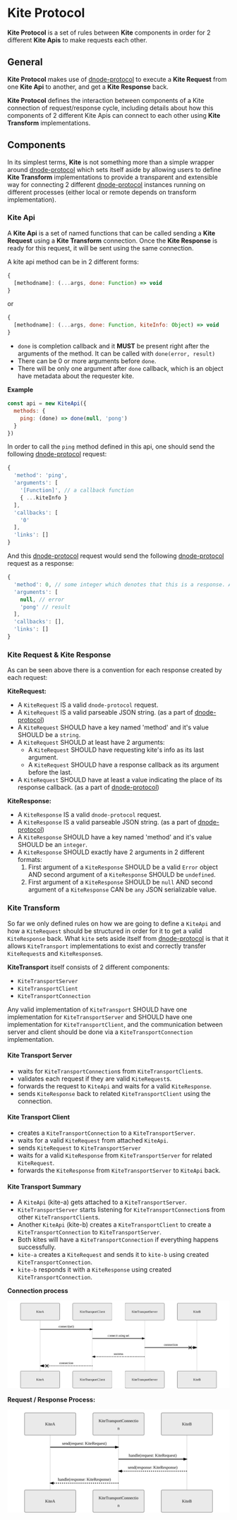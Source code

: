 Kite Protocol
=============

**Kite Protocol** is a set of rules between **Kite** components in order for 2
different **Kite Apis** to make requests each other.

## General

**Kite Protocol** makes use of [dnode-protocol] to execute a **Kite Request**
from one **Kite Api** to another, and get a **Kite Response** back.

**Kite Protocol** defines the interaction between components of a Kite connection
of request/response cycle, including details about how this components of 2
different Kite Apis can connect to each other using **Kite Transform**
implementations.

## Components

In its simplest terms, **Kite** is not something more than a simple wrapper
around [dnode-protocol] which sets itself aside by allowing users to define
**Kite Transform** implementations to provide a transparent and extensible way
for connecting 2 different [dnode-protocol] instances running on different
processes (either local or remote depends on transform implementation).

### Kite Api

A **Kite Api** is a set of named functions that can be called sending a **Kite
Request** using a **Kite Transform** connection. Once the **Kite Response** is
ready for this request, it will be sent using the same connection.

A kite api method can be in 2 different forms:

```js
{
  [methodname]: (...args, done: Function) => void
}
```

or

```js
{
  [methodname]: (...args, done: Function, kiteInfo: Object) => void
}
```

- `done` is completion callback and it **MUST** be present right after the
  arguments of the method. It can be called with `done(error, result)`
- There can be 0 or more arguments before `done`.
- There will be only one argument after `done` callback, which is an object have
  metadata about the requester kite.

**Example**

```js
const api = new KiteApi({
  methods: {
    ping: (done) => done(null, 'pong')
  }
})
```

In order to call the `ping` method defined in this api, one should send the
following [dnode-protocol] request:

```js
{
  'method': 'ping',
  'arguments': [
    '[Function]', // a callback function
    { ...kiteInfo }
  ],
  'callbacks': [
    '0'
  ],
  'links': []
}
```

And this [dnode-protocol] request would send the following [dnode-protocol]
request as a response:

```js
{
  'method': 0, // some integer which denotes that this is a response. A convention in dnode-protocol itself.
  'arguments': [
    null, // error
    'pong' // result
  ],
  'callbacks': [],
  'links': []
}
```

### Kite Request & Kite Response

As can be seen above there is a convention for each response created by each request:

**KiteRequest:**

- A `KiteRequest` IS a valid `dnode-protocol` request.
- A `KiteRequest` IS a valid parseable JSON string. (as a part of [dnode-protocol])
- A `KiteRequest` SHOULD have a key named 'method' and it's value SHOULD be a `string`.
- A `KiteRequest` SHOULD at least have 2 arguments:
  - A `KiteRequest` SHOULD have requesting kite's info as its last argument.
  - A `KiteRequest` SHOULD have a response callback as its argument before the last.
- A `KiteRequest` SHOULD have at least a value indicating the place of its
  response callback. (as a part of [dnode-protocol])

**KiteResponse:**

- A `KiteResponse` IS a valid `dnode-protocol` request.
- A `KiteResponse` IS a valid parseable JSON string. (as a part of [dnode-protocol])
- A `KiteResponse` SHOULD have a key named 'method' and it's value SHOULD be an `integer`.
- A `KiteResponse` SHOULD exactly have 2 arguments in 2 different formats:
  1) First argument of a `KiteResponse` SHOULD be a valid `Error` object AND
     second argument of a `KiteResponse` SHOULD be `undefined`.
  2) First argument of a `KiteResponse` SHOULD be `null` AND second argument of
     a `KiteResponse` CAN be `any` JSON serializable value.

### Kite Transform

So far we only defined rules on how we are going to define a `KiteApi` and how
a `KiteRequest` should be structured in order for it to get a valid
`KiteResponse` back. What `kite` sets aside itself from [dnode-protocol] is
that it allows `KiteTransport` implementations to exist and correctly transfer
`KiteRequest`s and `KiteResponse`s.

**KiteTransport** itself consists of 2 different components:

- `KiteTransportServer`
- `KiteTransportClient`
- `KiteTransportConnection`

Any valid implementation of `KiteTransport` SHOULD have one implementation for
`KiteTransportServer` and SHOULD have one implementation for
`KiteTransportClient`, and the communication between server and client should
be done via a `KiteTransportConnection` implementation.

#### Kite Transport Server

- waits for `KiteTransportConnection`s from `KiteTransportClient`s.
- validates each request if they are valid `KiteRequest`s.
- forwards the request to `KiteApi` and waits for a valid `KiteResponse`.
- sends `KiteResponse` back to related `KiteTransportClient` using the connection.

#### Kite Transport Client

- creates a `KiteTransportConnection` to a `KiteTransportServer`.
- waits for a valid `KiteRequest` from attached `KiteApi`.
- sends `KiteRequest` to `KiteTransportServer`
- waits for a valid `KiteResponse` from `KiteTransportServer` for related `KiteRequest`.
- forwards the `KiteResponse` from `KiteTransportServer` to `KiteApi` back.

#### Kite Transport Summary

- A `KiteApi` (kite-a) gets attached to a `KiteTransportServer`.
- `KiteTransportServer` starts listening for `KiteTransportConnection`s from other `KiteTransportClient`s.
- Another `KiteApi` (kite-b) creates a `KiteTransportClient` to create a `KiteTransportConnection` to `KiteTransportServer`.
- Both kites will have a `KiteTransportConnection` if everything happens successfully.
- `kite-a` creates a `KiteRequest` and sends it to `kite-b` using created `KiteTransportConnection`.
- `kite-b` responds it with a `KiteResponse` using created `KiteTransportConnection`.

**Connection process**

![](diagrams/transport-connection.svg)

**Request / Response Process:**

![](diagrams/req-res.svg)

[dnode-protocol]: https://github.com/substack/dnode-protocol/blob/master/doc/protocol.markdown

